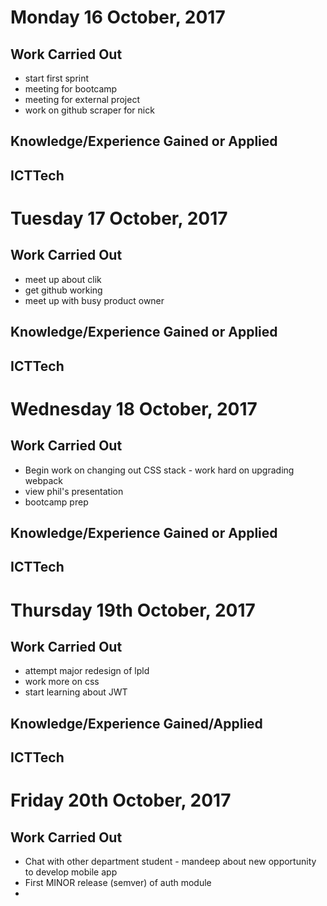 # Monday 16 October, 2017

## Work Carried Out
- start first sprint
- meeting for bootcamp
- meeting for external project
- work on github scraper for nick


## Knowledge/Experience Gained or Applied

## ICTTech


# Tuesday 17 October, 2017

## Work Carried Out
- meet up about clik
- get github working
- meet up with busy product owner

## Knowledge/Experience Gained or Applied

## ICTTech


# Wednesday 18 October, 2017

## Work Carried Out
- Begin work on changing out CSS stack - work hard on upgrading webpack
- view phil's presentation
- bootcamp prep

## Knowledge/Experience Gained or Applied

## ICTTech


# Thursday 19th October, 2017

## Work Carried Out
- attempt major redesign of lpld
- work more on css
- start learning about JWT


## Knowledge/Experience Gained/Applied

## ICTTech


# Friday 20th October, 2017

## Work Carried Out
- Chat with other department student - mandeep about new opportunity to develop mobile app
- First MINOR release (semver) of auth module
-
